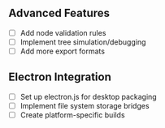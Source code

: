 ## Advanced Features
- [ ] Add node validation rules
- [ ] Implement tree simulation/debugging
- [ ] Add more export formats

## Electron Integration
- [ ] Set up electron.js for desktop packaging
- [ ] Implement file system storage bridges
- [ ] Create platform-specific builds
